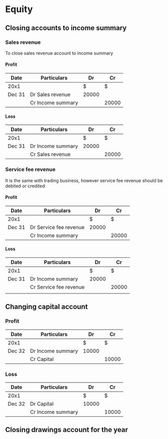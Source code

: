 # Equity
## Closing accounts to income summary
### Sales revenue
To close sales revenue account to income summary
#### Profit
| Date   | Particulars       | Dr    | Cr    |
| ------ | ----------------- | ----- | ----- |
| 20x1   |                   | $     | $     |
| Dec 31 | Dr Sales revenue  | 20000 |       |
|        | Cr Income summary |       | 20000 |

#### Loss
| Date   | Particulars       | Dr    | Cr    |
| ------ | ----------------- | ----- | ----- |
| 20x1   |                   | $     | $     |
| Dec 31 | Dr Income summary | 20000 |       |
|        | Cr Sales revenue  |       | 20000 |

### Service fee revenue
It is the same with trading business, however service fee revenue should be debited or credited
#### Profit
| Date   | Particulars            | Dr    | Cr    |
| ------ | ---------------------- | ----- | ----- |
| 20x1   |                        | $     | $     |
| Dec 31 | Dr Service fee revenue | 20000 |       |
|        | Cr Income summary      |       | 20000 |

#### Loss
| Date   | Particulars            | Dr    | Cr    |
| ------ | ---------------------- | ----- | ----- |
| 20x1   |                        | $     | $     |
| Dec 31 | Dr Income summary      | 20000 |       |
|        | Cr Service fee revenue |       | 20000 |
|        |                        |       |       |

## Changing capital account
### Profit
| Date   | Particulars       | Dr    | Cr    |
| ------ | ----------------- | ----- | ----- |
| 20x1   |                   | $     | $     |
| Dec 32 | Dr Income summary | 10000 |       |
|        | Cr Capital        |       | 10000 |

### Loss
| Date   | Particulars       | Dr    | Cr    |
| ------ | ----------------- | ----- | ----- |
| 20x1   |                   | $     | $     |
| Dec 32 | Dr Capital        | 10000 |       |
|        | Cr Income summary |       | 10000 |

## Closing drawings account for the year
